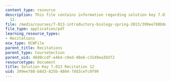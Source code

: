 ```yaml
---
content_type: resource
description: This file contains information regarding solution key 7.013 recitation
  12.
file: /media/courses/7-013-introductory-biology-spring-2013/399ee788b8d3825b48047dd3cefc0f99_MIT7_013S12_RecitatSol_12.pdf
file_type: application/pdf
learning_resource_types:
- Recitations
ocw_type: OCWFile
parent_title: Recitations
parent_type: CourseSection
parent_uid: 48d0ccdf-e4b4-c9ed-48e6-c3149ea3b5f2
resourcetype: Document
title: Solution Key 7.013 Recitation 12
uid: 399ee788-b8d3-825b-4804-7dd3cefc0f99
---
```

